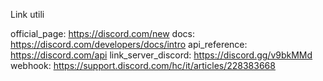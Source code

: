 Link utili

official_page: https://discord.com/new
docs: https://discord.com/developers/docs/intro
api_reference: https://discord.com/api
link_server_discord: https://discord.gg/v9bkMMd
webhook: https://support.discord.com/hc/it/articles/228383668